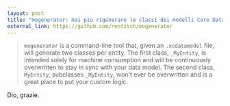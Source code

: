 ```yaml
---
layout: post
title: "mogenerator: mai più rigenerare le classi dei modelli Core Data manualmente"
external_link: https://github.com/rentzsch/mogenerator
---
```


> `mogenerator` is a command-line tool that, given an `.xcdatamodel` file, will generate two classes per entity. The first class, `_MyEntity`, is intended solely for machine consumption and will be continuously overwritten to stay in sync with your data model. The second class, `MyEntity`, subclasses `_MyEntity`, won't ever be overwritten and is a great place to put your custom logic.

Dio, grazie.
